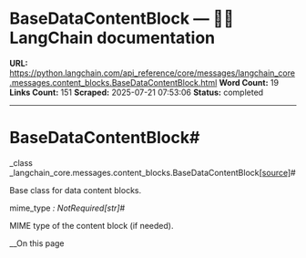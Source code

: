 # BaseDataContentBlock — 🦜🔗 LangChain  documentation

**URL:** https://python.langchain.com/api_reference/core/messages/langchain_core.messages.content_blocks.BaseDataContentBlock.html
**Word Count:** 19
**Links Count:** 151
**Scraped:** 2025-07-21 07:53:06
**Status:** completed

---

# BaseDataContentBlock\#

_class _langchain\_core.messages.content\_blocks.BaseDataContentBlock[\[source\]](https://python.langchain.com/api_reference/_modules/langchain_core/messages/content_blocks.html#BaseDataContentBlock)\#     

Base class for data content blocks.

mime\_type _: NotRequired\[str\]_\#     

MIME type of the content block \(if needed\).

__On this page